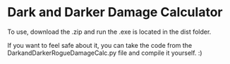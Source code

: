 # Dark and Darker Damage Calculator
 
To use, download the .zip and run the .exe is located in the dist folder.

If you want to feel safe about it, you can take the code from the DarkandDarkerRogueDamageCalc.py file and compile it yourself. :) 
